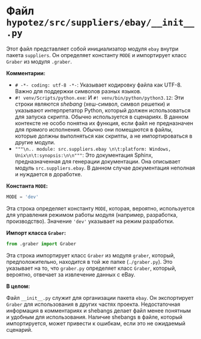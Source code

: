 # Файл `hypotez/src/suppliers/ebay/__init__.py`

Этот файл представляет собой инициализатор модуля `ebay` внутри пакета `suppliers`.  Он определяет константу `MODE` и импортирует класс `Graber` из модуля `.graber`.

**Комментарии:**

* `# -*- coding: utf-8 -*-`:  Указывает кодировку файла как UTF-8. Важно для поддержки символов разных языков.
* `#! venv/Scripts/python.exe`:  И `#! venv/bin/python/python3.12`: Эти строки  являются *shebang* (хеш-символ, символ решетки) и указывают интерпретатор Python, который должен использоваться для запуска скрипта. Обычно используется в сценариях.  В данном контексте не особо понятна их функция, если файл не предназначен для прямого исполнения.  Обычно они помещаются в файлы, которые должны выполняться как скрипты, а не импортироваться в другие модули.
* `"""\n.. module: src.suppliers.ebay \n\t:platform: Windows, Unix\n\t:synopsis:\n\n"""`:  Это документация Sphinx, предназначенная для генерации документации. Она описывает модуль `src.suppliers.ebay`. В данном случае документация неполная и нуждается в доработке.

**Константа `MODE`:**

```python
MODE = 'dev'
```

Эта строка определяет константу `MODE`, которая, вероятно, используется для управления режимом работы модуля (например, разработка, производство). Значение `'dev'` указывает на режим разработки.

**Импорт класса `Graber`:**

```python
from .graber import Graber
```

Эта строка импортирует класс `Graber` из модуля `graber`, который, предположительно, находится в той же папке (`./graber.py`). Это указывает на то, что `graber.py` определяет класс `Graber`, который, вероятно, отвечает за извлечение данных с eBay.

**В целом:**

Файл `__init__.py` служит для организации пакета `ebay`.  Он экспортирует `Graber` для использования в других частях проекта.  Недостаточная информация в комментариях и shebangs делает файл менее понятным и удобным для использования.   Наличие shebangs в файле, который импортируется, может привести к ошибкам, если это не ожидаемый сценарий.